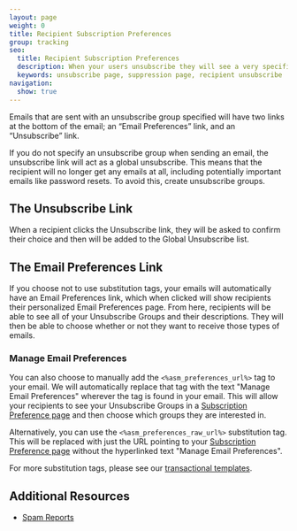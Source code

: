 ```yaml
---
layout: page
weight: 0
title: Recipient Subscription Preferences
group: tracking
seo:
  title: Recipient Subscription Preferences
  description: When your users unsubscribe they will see a very specific page where they can manage their subscriptions with your emails.
  keywords: unsubscribe page, suppression page, recipient unsubscribe
navigation:
  show: true
---
```


Emails that are sent with an unsubscribe group specified will have two links at the bottom of the email; an “Email Preferences” link, and an “Unsubscribe” link.

If you do not specify an unsubscribe group when sending an email, the unsubscribe link will act as a global unsubscribe. This means that the recipient will no longer get any emails at all, including potentially important emails like password resets. To avoid this, create unsubscribe groups.

## 	The Unsubscribe Link

When a recipient clicks the Unsubscribe link, they will be asked to confirm their choice and then will be added to the Global Unsubscribe list.

## 	The Email Preferences Link

If you choose not to use substitution tags, your emails will automatically have an Email Preferences link, which when clicked will show recipients their personalized Email Preferences page. From here, recipients will be able to see all of your Unsubscribe Groups and their descriptions. They will then be able to choose whether or not they want to receive those types of emails.

 ### 	Manage Email Preferences

You can also choose to manually add the `<%asm_preferences_url%>` tag to your email. We will automatically replace that tag with the text "Manage Email Preferences" wherever the tag is found in your email. This will allow your recipients to see your Unsubscribe Groups in a [Subscription Preference page]({{root_url}}/knowledge-center/sending-email/recipient-subscription-preferences/) and then choose which groups they are interested in.

Alternatively, you can use the `<%asm_preferences_raw_url%>` substitution tag. This will be replaced with just the URL pointing to your [Subscription Preference page]({{root_url}}/knowledge-center/sending-email/recipient-subscription-preferences/) without the hyperlinked text "Manage Email Preferences".

For more substitution tags, please see our [transactional templates]({{root_url}}/knowledge-center/sending-email/create-and-edit-transactional-templates/#adding-unsubscribe-links-to-a-template).

## 	Additional Resources

- [Spam Reports]({{root_url}}/knowledge-center/analytics-and-reporting/spam-reports/)
